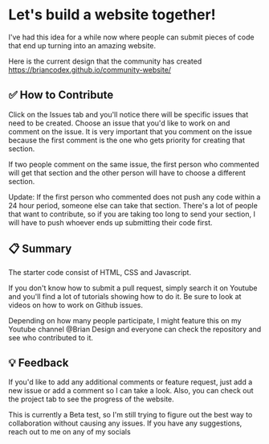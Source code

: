 # Let's build a website together!

I've had this idea for a while now where people can submit pieces of code that end up turning into an amazing website.

Here is the current design that the community has created https://briancodex.github.io/community-website/

## :white_check_mark: How to Contribute

Click on the Issues tab and you'll notice there will be specific issues that need to be created. Choose an issue that you'd like to work on and comment on the issue. It is very important that you comment on the issue because the first comment is the one who gets priority for creating that section.

If two people comment on the same issue, the first person who commented will get that section and the other person will have to choose a different section.

Update: If the first person who commented does not push any code within a 24 hour period, someone else can take that section. There's a lot of people that want to contribute, so if you are taking too long to send your section, I will have to push whoever ends up submitting their code first. 

## :clipboard: Summary

The starter code consist of HTML, CSS and Javascript.

If you don't know how to submit a pull request, simply search it on Youtube and you'll find a lot of tutorials showing how to do it. Be sure to look at videos on how to work on Github issues.

Depending on how many people participate, I might feature this on my Youtube channel @Brian Design and everyone can check the repository and see who contributed to it.

## :bulb: Feedback
If you'd like to add any additional comments or feature request, just add a new issue or add a comment so I can take a look. Also, you can check out the project tab to see the progress of the website.

This is currently a Beta test, so I'm still trying to figure out the best way to collaboration without causing any issues. If you have any suggestions, reach out to me on any of my socials




